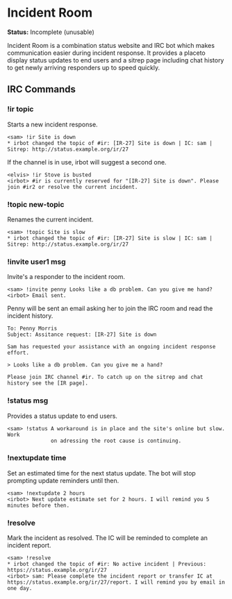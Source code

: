 Incident Room
=============

**Status:** Incomplete (unusable)

Incident Room is a combination status website and IRC bot which makes
communication easier during incident response. It provides a placeto
display status updates to end users and a sitrep page including chat
history to get newly arriving responders up to speed quickly.

IRC Commands
------------

### !ir topic

Starts a new incident response.

    <sam> !ir Site is down
    * irbot changed the topic of #ir: [IR-27] Site is down | IC: sam | Sitrep: http://status.example.org/ir/27

If the channel is in use, irbot will suggest a second one.

    <elvis> !ir Stove is busted
    <irbot> #ir is currently reserved for "[IR-27] Site is down". Please join #ir2 or resolve the current incident.

### !topic new-topic

Renames the current incident.

    <sam> !topic Site is slow
    * irbot changed the topic of #ir: [IR-27] Site is slow | IC: sam | Sitrep: http://status.example.org/ir/27

### !invite user1 msg

Invite's a responder to the incident room.

    <sam> !invite penny Looks like a db problem. Can you give me hand?
    <irbot> Email sent.

Penny will be sent an email asking her to join the IRC room and read the incident history.

    To: Penny Morris
    Subject: Assitance request: [IR-27] Site is down

    Sam has requested your assistance with an ongoing incident response effort.

    > Looks like a db problem. Can you give me a hand?

    Please join IRC channel #ir. To catch up on the sitrep and chat history see the [IR page].

### !status msg

Provides a status update to end users.

    <sam> !status A workaround is in place and the site's online but slow. Work
                  on adressing the root cause is continuing.

### !nextupdate time

Set an estimated time for the next status update. The bot will stop prompting
update reminders until then.

    <sam> !nextupdate 2 hours
    <irbot> Next update estimate set for 2 hours. I will remind you 5 minutes before then.

### !resolve

Mark the incident as resolved. The IC will be reminded to complete an incident report.

    <sam> !resolve
    * irbot changed the topic of #ir: No active incident | Previous: https://status.example.org/ir/27
    <irbot> sam: Please complete the incident report or transfer IC at https://status.example.org/ir/27/report. I will remind you by email in one day.
